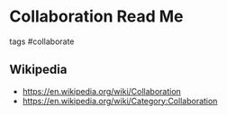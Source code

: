 # Collaboration Read Me

tags #collaborate


## Wikipedia

* https://en.wikipedia.org/wiki/Collaboration
* https://en.wikipedia.org/wiki/Category:Collaboration

